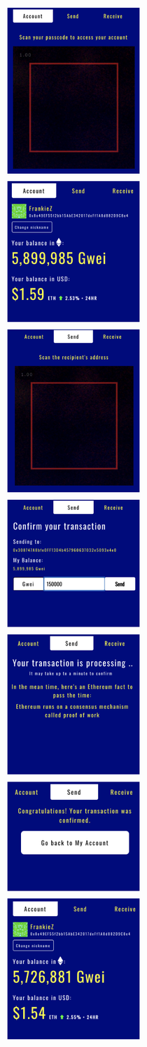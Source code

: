 <p align="center">
    <img src="src/assets/readme/Screen1.png" alt="drawing" width="60%"  />
</p>

<p align="center">
<img src="src/assets/readme/Screen2.png" alt="drawing" width="60%" margin="35px" padding="30px"/>
</p>

<p align="center">
<img src="src/assets/readme/Screen3.png" alt="drawing" width="60%" margin="35px" padding="30px"/>
</p>

<p align="center">
<img src="src/assets/readme/Screen4.png" alt="drawing" width="60%" margin="35px" padding="30px"/>
</p>

<p align="center">
<img src="src/assets/readme/Screen5.png" alt="drawing" width="60%" margin="35px" padding="30px"/>
</p>

<p align="center">
<img src="src/assets/readme/Screen6.png" alt="drawing" width="60%" margin="35px" padding="30px"/>
</p>

<p align="center">
<img src="src/assets/readme/Screen7.png" alt="drawing" width="60%" margin="35px" padding="30px"/>
</p>